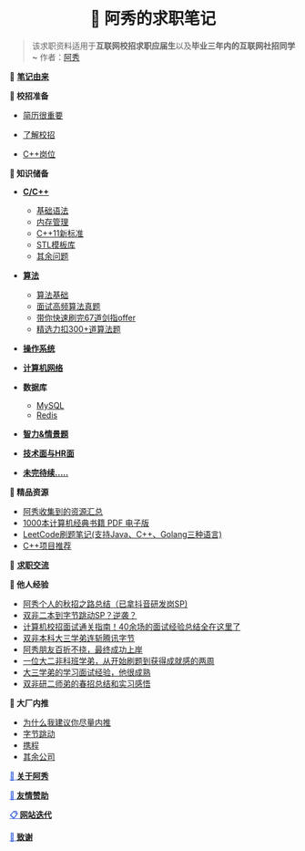 <p id="阿秀的校招笔记"></p>
<h1 align="center">📔 阿秀的求职笔记</h1>

>该求职资料适用于**互联网校招求职应届生**以及**毕业三年内的互联网社招同学~** 作者：[阿秀](Doc/Other/ContactMe/ContactMe.md#关于阿秀)

🤔 <font style="font-weight:bold; color:#4169E1;text-decoration:underline;" target="_blank">[笔记由来](Doc/Other/ContactMe/ContactMe.md#关于阿秀)</font>

**🍵 校招准备**

- <font style="font-weight:normal; color:#4169E1;text-decoration:underline;" target="_blank">[简历很重要](Doc/Prepare/简历很重要/简历很重要.md)</font>

- <font style="font-weight:normal; color:#4169E1;text-decoration:underline;" target="_blank">[了解校招](Doc/Prepare/了解校招/了解校招.md)</font>

- <font style="font-weight:normal; color:#4169E1;text-decoration:underline;" target="_blank">[C++岗位](Doc/Prepare/C++岗位/C++岗位.md)</font>

<p id="知识储备"></p>

**🚀 知识储备**

- <font style="font-weight:bold; color:#4169E1;text-decoration:underline;" target="_blank">[C/C++](Doc/Knowledge/C++/README.md)</font>
  - <font style="font-weight:normal; color:#4169E1;text-decoration:underline;" target="_blank">[基础语法](Doc/Knowledge/C++/基础语法/基础语法.md#在main执行之前和之后执行的代码可能是什么)</font>
  - <font style="font-weight:normal; color:#4169E1;text-decoration:underline;" target="_blank">[内存管理](Doc/Knowledge/C++/内存管理/内存管理.md#类的对象存储空间)</font>
  - <font style="font-weight:normal; color:#4169E1;text-decoration:underline;" target="_blank">[C++11新标准](Doc/Knowledge/C++/C++11新标准/C++11新标准.md#西加加十一有哪些新特性)</font>
  - <font style="font-weight:normal; color:#4169E1;text-decoration:underline;" target="_blank">[STL模板库](Doc/Knowledge/C++/STL模板库/STL模板库.md#什么是stl)</font>
  - <font style="font-weight:normal; color:#4169E1;text-decoration:underline;" target="_blank">[其余问题](Doc/Knowledge/C++/其余问题/其余问题.md#如何实现)</font>
- <font style="font-weight:bold; color:#4169E1;text-decoration:underline;" target="_blank">[算法](Doc/Knowledge/算法/适用人群)</font>
  - <font style="font-weight:normal; color:#4169E1;text-decoration:underline;" target="_blank">[算法基础](Doc/Knowledge/算法/算法基础/十大排序.md#算法基础)</font>
  - <font style="font-weight:normal; color:#4169E1;text-decoration:underline;" target="_blank">[面试高频算法真题](Doc/Knowledge/算法/精选高频面试题/精选高频面试题.md#精选高频面试题)</font>
  - <font style="font-weight:normal; color:#4169E1;text-decoration:underline;" target="_blank">[带你快速刷完67道剑指offer](Doc/Knowledge/算法/带你快速刷完67道剑指offer/README.md#带你快速刷完67道剑指offer)</font>
  - <font style="font-weight:normal; color:#4169E1;text-decoration:underline;" target="_blank">[精选力扣300+道算法题](Doc/Knowledge/算法/LeetCode题解/README.md)</font>

- <font style="font-weight:bold; color:#4169E1;text-decoration:underline;" target="_blank">[操作系统](Doc/Knowledge/操作系统/操作系统.md#进程线程和协程的区别和联系)</font>
- <font style="font-weight:bold; color:#4169E1;text-decoration:underline;" target="_blank">[计算机网络](Doc/Knowledge/计算机网络/计算机网络.md#偶爱死的七层模型分别是各自的功能是什么)</font>
- **数据库**
  - <font style="font-weight:normal; color:#4169E1;text-decoration:underline;" target="_blank">[MySQL](Doc/Knowledge/数据库/MySQL/MySQL.md#数据库第一部分)</font>
  - <font style="font-weight:normal; color:#4169E1;text-decoration:underline;" target="_blank">[Redis](Doc/Knowledge/数据库/Redis/Redis.md#数据库第二部分)</font>
- <font style="font-weight:bold; color:#4169E1;text-decoration:underline;" target="_blank">[智力&情景题](Doc/Knowledge/智力&情景题/智力&情景题.md#智力题情景题)</font>
- <font style="font-weight:bold; color:#4169E1;text-decoration:underline;" target="_blank">[技术面与HR面](Doc/Knowledge/技术面与HR面/技术面与HR面.md#技术面与面)</font>
- <font style="font-weight:bold; color:#4169E1;text-decoration:underline;" target="_blank">[未完待续.....](Doc/Knowledge/未完待续/README.md)</font>

**📝 精品资源**

- <font style="font-weight:normal; color:#4169E1;text-decoration:underline;" target="_blank">[阿秀收集到的资源汇总](Doc/免费资源/Download.md)</font>
- <font style="font-weight:normal; color:#4169E1;text-decoration:underline;" target="_blank">[1000本计算机经典书籍 PDF 电子版](Doc/免费资源/千本PDF/千本PDF.md)</font>
- <font style="font-weight:normal; color:#4169E1;text-decoration:underline;" target="_blank">[LeetCode刷题笔记(支持Java、C++、Golang三种语言)](Doc/免费资源/力扣刷题笔记/力扣刷题笔记.md)</font>
- <font style="font-weight:normal; color:#4169E1;text-decoration:underline;" target="_blank">[C++项目推荐](Doc/免费资源/项目推荐/C++项目推荐.md)</font>

🍖 <font style="font-weight:bold; color:#4169E1;text-decoration:underline;" target="_blank">[求职交流](Doc/Other/求职交流/求职交流.md#求职交流)</font>

<p id="他人经验"></p>

**🐝 他人经验**

- <font style="font-weight:normal; color:#4169E1;text-decoration:underline;" target="_blank">[阿秀个人的秋招之路总结（已拿抖音研发岗SP)](https://mp.weixin.qq.com/s/AYe3tnuOmqR4jdDndDGW-Q)</font>
- <font style="font-weight:normal; color:#4169E1;text-decoration:underline;" target="_blank">[双非二本到字节跳动SP？逆袭？](https://mp.weixin.qq.com/s/vSzbITIYEVQNE1LgIzmPJg)</font>
- <font style="font-weight:normal; color:#4169E1;text-decoration:underline;" target="_blank">[计算机校招面试通关指南！40余场的面试经验总结全在这里了](https://mp.weixin.qq.com/s/pRVHwIiKlDGZ0BfZiXZVgA)</font>
- <font style="font-weight:normal; color:#4169E1;text-decoration:underline;" target="_blank">[双非本科大三学弟连斩腾讯字节](https://mp.weixin.qq.com/s/IsuN7Wo8AyC_FFwXJdU7fg)</font>
- <font style="font-weight:normal; color:#4169E1;text-decoration:underline;" target="_blank">[阿秀朋友百折不挠，最终成功上岸](https://mp.weixin.qq.com/s/MsaAr1ofstCgxqs749W1wg)</font>
- <font style="font-weight:normal; color:#4169E1;text-decoration:underline;" target="_blank">[一位大二非科班学弟，从开始刷题到获得成就感的两周](https://mp.weixin.qq.com/s/k1X7V9Ev8mIjENuAlnO64w)</font>
- <font style="font-weight:normal; color:#4169E1;text-decoration:underline;" target="_blank">[大三学弟的学习面试经验，他很成熟](https://mp.weixin.qq.com/s/QDID1F35OFmfHN6vFHnPyA)</font>
- <font style="font-weight:normal; color:#4169E1;text-decoration:underline;" target="_blank">[双非研二师弟的春招总结和实习感悟](https://mp.weixin.qq.com/s/1SGiM5n9N6BPePSmIdsP-g)</font>

<!--

Doc/Other/校招总结/阿秀个人的秋招之路总结/阿秀个人的秋招之路总结.md

Doc/Other/校招总结/双非本科大三学弟连斩腾讯字节/双非本科大三学弟连斩腾讯字节.md

Doc/Other/校招总结/阿秀朋友百折不挠/阿秀朋友百折不挠.md

-->



**🔨 大厂内推**

- <font style="font-weight:normal; color:#4169E1;text-decoration:underline;" target="_blank">[为什么我建议你尽量内推](Doc/Other/内推信息/内推信息.md#大厂内推)</font>
- <font style="font-weight:normal; color:#4169E1;text-decoration:underline;" target="_blank">[字节跳动](Doc/Other/内推信息/内推信息.md#字节跳动)</font>
- <font style="font-weight:normal; color:#4169E1;text-decoration:underline;" target="_blank">[携程](Doc/Other/内推信息/内推信息.md#携程)</font>
- <font style="font-weight:normal; color:#4169E1;text-decoration:underline;" target="_blank">[其余公司](Doc/Other/内推信息/内推信息.md#其余公司)</font>



<font style="font-weight:bold; color:#4169E1;text-decoration:underline;" target="_blank">🐼 [关于阿秀](Doc/Other/ContactMe/ContactMe.md#关于阿秀)</font>

<!--

🍖**[一对一服务](Doc/Other/一对一服务.md)**

-->

<font style="font-weight:bold; color:#4169E1;text-decoration:underline;" target="_blank">🎅 [友情赞助](Doc/Other/Donate/Donate.md#友情赞助)</font>

<font style="font-weight:bold; color:#4169E1;text-decoration:underline;" target="_blank">📋   [网站迭代](Doc/Other/网站迭代更新记录/网站迭代更新记录.md#网站迭代更新记录)</font>

<font style="font-weight:bold; color:#4169E1;text-decoration:underline;" target="_blank">🥉 [致谢](Doc/Other/致谢/致谢.md#致谢)</font>

